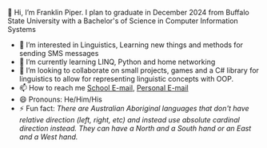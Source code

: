 👋 Hi, I’m Franklin Piper. I plan to graduate in December 2024 from Buffalo State University with a Bachelor's of Science in Computer Information Systems
- 👀 I’m interested in Linguistics, Learning new things and methods for sending SMS messages
- 🌱 I’m currently learning LINQ, Python and home networking
- 💞️ I’m looking to collaborate on small projects, games and a C# library for linguistics to allow for representing linguistic concepts with OOP.
- 📫 How to reach me <a href="mailto:piperfr01@buffalostate.edu">School E-mail</a>, <a href="mailto:piper.franklin.r@gmail.com">Personal E-mail</a>
- 😄 Pronouns: He/Him/His
- ⚡ Fun fact: <i>There are Australian Aboriginal languages that don't have relative direction (left, right, etc) and instead use
  absolute cardinal direction instead. They can have a North and a South hand or an East and a West hand.</i>

<!---
franklin-piper/franklin-piper is a ✨ special ✨ repository because its `README.md` (this file) appears on your GitHub profile.
You can click the Preview link to take a look at your changes.
--->
